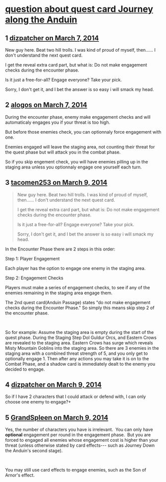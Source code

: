 # [question about quest card Journey along the Anduin](https://community.fantasyflightgames.com/topic/100752-question-about-quest-card-journey-along-the-anduin/)

## 1 [dizpatcher on March 7, 2014](https://community.fantasyflightgames.com/topic/100752-question-about-quest-card-journey-along-the-anduin/?do=findComment&comment=1005853)

New guy here. Beat two hill trolls. I was kind of proud of myself, then...... I don't understand the next quest card.

I get the reveal extra card part, but what is: Do not make engagement checks during the encounter phase.

Is it just a free-for-all? Engage everyone? Take your pick.

Sorry, I don't get it, and I bet the answer is so easy i will smack my head.

## 2 [alogos on March 7, 2014](https://community.fantasyflightgames.com/topic/100752-question-about-quest-card-journey-along-the-anduin/?do=findComment&comment=1005874)

During the encounter phase, enemy make engagement checks and will automaticaly engages you if your threat is too high.

But before those enemies check, you can optionnaly force engagement with one.

Enemies engaged will leave the staging area, not counting their threat for the quest phase but will attack you in the combat phase.

So if you skip engement check, you will have enemies pilling up in the staging area unless you optionnaly engage one yourself each turn.

## 3 [tacomen253 on March 9, 2014](https://community.fantasyflightgames.com/topic/100752-question-about-quest-card-journey-along-the-anduin/?do=findComment&comment=1007421)

> New guy here. Beat two hill trolls. I was kind of proud of myself, then...... I don't understand the next quest card.
> 
> I get the reveal extra card part, but what is: Do not make engagement checks during the encounter phase.
> 
> Is it just a free-for-all? Engage everyone? Take your pick.
> 
> Sorry, I don't get it, and I bet the answer is so easy i will smack my head.

In the Encounter Phase there are 2 steps in this order:

Step 1: Player Engagement

Each player has the option to engage one enemy in the staging area.

Step 2: Engagement Checks

Players must make a series of engagement checks, to see if any of the enemies remaining in the staging area engage them.

The 2nd quest card(Anduin Passage) states "do not make engagement checks during the Encounter Phase." So simply this means skip step 2 of the encounter phase.

 

So for example: Assume the staging area is empty during the start of the quest phase. During the Staging Step Dol Guldur Orcs, and Eastern Crows are revealed to the staging area. Eastern Crows has surge which reveals Misty Mountain Goblins into the staging area. So there are 3 enemies in the staging area with a combined threat strength of 5, and you only get to optionally engage 1. Then after any actions you may take it is on to the Combat Phase, and a shadow card is immediately dealt to the enemy you decided to engage.

## 4 [dizpatcher on March 9, 2014](https://community.fantasyflightgames.com/topic/100752-question-about-quest-card-journey-along-the-anduin/?do=findComment&comment=1007561)

So if I have 2 characters that I could attack or defend with, I can only choose one enemy to engage?+

## 5 [GrandSpleen on March 9, 2014](https://community.fantasyflightgames.com/topic/100752-question-about-quest-card-journey-along-the-anduin/?do=findComment&comment=1007587)

Yes, the number of characters you have is irrelevant.  You can only have **optional** engagement per round in the engagement phase.  But you are forced to engaged all enemies whose engagement cost is higher than your threat (unless otherwise stated by card effects--- such as Journey Down the Anduin's second stage).

 

You may still use card effects to engage enemies, such as the Son of Arnor's effect.


